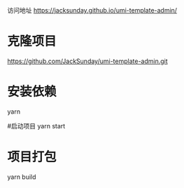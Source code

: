 

访问地址
https://jacksunday.github.io/umi-template-admin/



# 克隆项目
https://github.com/JackSunday/umi-template-admin.git


# 安装依赖
yarn

#启动项目
yarn start


# 项目打包

yarn build
